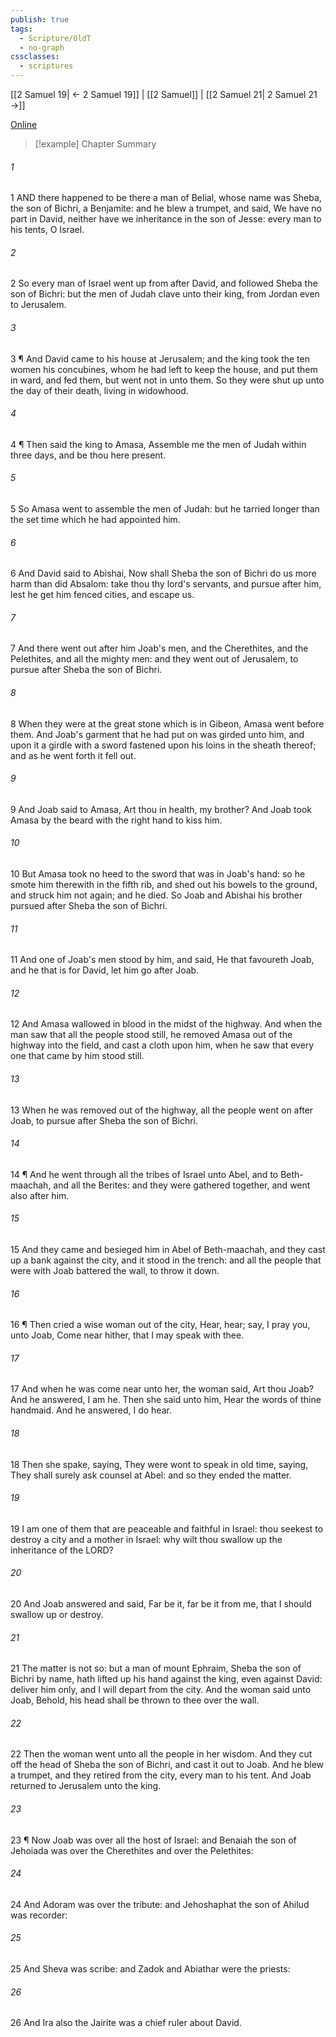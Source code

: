 ```yaml
---
publish: true
tags:
  - Scripture/OldT
  - no-graph
cssclasses:
  - scriptures
---
```

[[2 Samuel 19| ← 2 Samuel 19]] | [[2 Samuel]] | [[2 Samuel 21| 2 Samuel 21 →]]

[Online](https://churchofjesuschrist.org/study/scriptures/ot/2-sam/20?lang=eng)

>[!example] Chapter Summary
>
###### 1
1 AND there happened to be there a man of Belial, whose name was Sheba, the son of Bichri, a Benjamite: and he blew a trumpet, and said, We have no part in David, neither have we inheritance in the son of Jesse: every man to his tents, O Israel.
###### 2
2 So every man of Israel went up from after David, and followed Sheba the son of Bichri: but the men of Judah clave unto their king, from Jordan even to Jerusalem.
###### 3
3 ¶ And David came to his house at Jerusalem; and the king took the ten women his concubines, whom he had left to keep the house, and put them in ward, and fed them, but went not in unto them.  So they were shut up unto the day of their death, living in widowhood.
###### 4
4 ¶ Then said the king to Amasa, Assemble me the men of Judah within three days, and be thou here present.
###### 5
5 So Amasa went to assemble the men of Judah: but he tarried longer than the set time which he had appointed him.
###### 6
6 And David said to Abishai, Now shall Sheba the son of Bichri do us more harm than did Absalom: take thou thy lord's servants, and pursue after him, lest he get him fenced cities, and escape us.
###### 7
7 And there went out after him Joab's men, and the Cherethites, and the Pelethites, and all the mighty men: and they went out of Jerusalem, to pursue after Sheba the son of Bichri.
###### 8
8 When they were at the great stone which is in Gibeon, Amasa went before them.  And Joab's garment that he had put on was girded unto him, and upon it a girdle with a sword fastened upon his loins in the sheath thereof; and as he went forth it fell out.
###### 9
9 And Joab said to Amasa, Art thou in health, my brother?  And Joab took Amasa by the beard with the right hand to kiss him.
###### 10
10 But Amasa took no heed to the sword that was in Joab's hand: so he smote him therewith in the fifth rib, and shed out his bowels to the ground, and struck him not again; and he died.  So Joab and Abishai his brother pursued after Sheba the son of Bichri.
###### 11
11 And one of Joab's men stood by him, and said, He that favoureth Joab, and he that is for David, let him go after Joab.
###### 12
12 And Amasa wallowed in blood in the midst of the highway.  And when the man saw that all the people stood still, he removed Amasa out of the highway into the field, and cast a cloth upon him, when he saw that every one that came by him stood still.
###### 13
13 When he was removed out of the highway, all the people went on after Joab, to pursue after Sheba the son of Bichri.
###### 14
14 ¶ And he went through all the tribes of Israel unto Abel, and to Beth-maachah, and all the Berites: and they were gathered together, and went also after him.
###### 15
15 And they came and besieged him in Abel of Beth-maachah, and they cast up a bank against the city, and it stood in the trench: and all the people that were with Joab battered the wall, to throw it down.
###### 16
16 ¶ Then cried a wise woman out of the city, Hear, hear; say, I pray you, unto Joab, Come near hither, that I may speak with thee.
###### 17
17 And when he was come near unto her, the woman said, Art thou Joab?  And he answered, I am he.  Then she said unto him, Hear the words of thine handmaid.  And he answered, I do hear.
###### 18
18 Then she spake, saying, They were wont to speak in old time, saying, They shall surely ask counsel at Abel: and so they ended the matter.
###### 19
19 I am one of them that are peaceable and faithful in Israel: thou seekest to destroy a city and a mother in Israel: why wilt thou swallow up the inheritance of the LORD?
###### 20
20 And Joab answered and said, Far be it, far be it from me, that I should swallow up or destroy.
###### 21
21 The matter is not so: but a man of mount Ephraim, Sheba the son of Bichri by name, hath lifted up his hand against the king, even against David: deliver him only, and I will depart from the city.  And the woman said unto Joab, Behold, his head shall be thrown to thee over the wall.
###### 22
22 Then the woman went unto all the people in her wisdom.  And they cut off the head of Sheba the son of Bichri, and cast it out to Joab.  And he blew a trumpet, and they retired from the city, every man to his tent.  And Joab returned to Jerusalem unto the king.
###### 23
23 ¶ Now Joab was over all the host of Israel: and Benaiah the son of Jehoiada was over the Cherethites and over the Pelethites:
###### 24
24 And Adoram was over the tribute: and Jehoshaphat the son of Ahilud was recorder:
###### 25
25 And Sheva was scribe: and Zadok and Abiathar were the priests:
###### 26
26 And Ira also the Jairite was a chief ruler about David.



